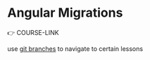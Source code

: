 # Angular Migrations

👉 COURSE-LINK

use [git branches](COURSE-LINK-TO-BRANCHES) to navigate to certain lessons
